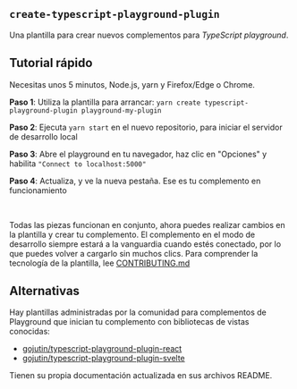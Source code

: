 ## `create-typescript-playground-plugin`

Una plantilla para crear nuevos complementos para *TypeScript playground*.

<h2>Tutorial rápido</h2>
<p>Necesitas unos 5 minutos, Node.js, yarn y Firefox/Edge o Chrome.</p>
<p><b>Paso 1</b>: Utiliza la plantilla para arrancar: <code>yarn create typescript-playground-plugin playground-my-plugin</code></p>
<p><b>Paso 2</b>: Ejecuta <code>yarn start</code> en el nuevo repositorio, para iniciar el servidor de desarrollo local</p>
<p><b>Paso 3</b>: Abre el playground en tu navegador, haz clic en "Opciones" y habilita <code>"Connect to localhost:5000"</code></p>
<p><b>Paso 4</b>: Actualiza, y ve la nueva pestaña. Ese es tu complemento en funcionamiento</p>
<p>&nbsp;</p>
<p>Todas las piezas funcionan en conjunto, ahora puedes realizar cambios en la plantilla y crear tu complemento. El complemento en el modo de desarrollo siempre estará a la vanguardia cuando estés conectado, por lo que puedes volver a cargarlo sin muchos clics. Para comprender la tecnología de la plantilla, lee <a href='https://github.com/microsoft/TypeScript-Website/blob/v2/packages/create-typescript-playground-plugin/template/CONTRIBUTING.md'>CONTRIBUTING.md</a></p>

<h2>Alternativas</h2>
<p>Hay plantillas administradas por la comunidad para complementos de Playground que inician tu complemento con bibliotecas de vistas conocidas:</p>
<ul>
  <li><a href="https://github.com/gojutin/typescript-playground-plugin-react#typescript-playground-plugin-react">gojutin/typescript-playground-plugin-react</a></li>
  <li><a href="https://github.com/gojutin/typescript-playground-plugin-svelte#typescript-playground-plugin-svelte">gojutin/typescript-playground-plugin-svelte</a></li>
</ul>
<p>Tienen su propia documentación actualizada en sus archivos README.</p>
